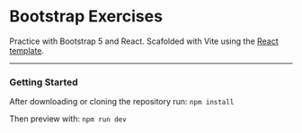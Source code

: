 # Bootstrap Exercises

Practice with Bootstrap 5 and React. Scafolded with Vite using the [React template](https://vitejs.dev/guide/).

---

### Getting Started

After downloading or cloning the repository run:
`npm install`

Then preview with:
`npm run dev`